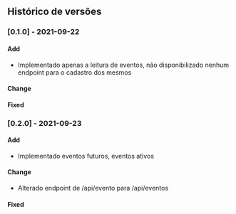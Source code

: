 ## Histórico de versões
### [0.1.0] - 2021-09-22
#### Add
- Implementado apenas a leitura de eventos, não disponibilizado nenhum endpoint para o cadastro dos mesmos
#### Change
#### Fixed

### [0.2.0] - 2021-09-23
#### Add
- Implementado eventos futuros, eventos ativos
#### Change
- Alterado endpoint de /api/evento para /api/eventos
#### Fixed

